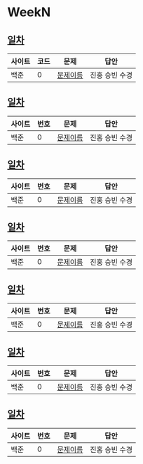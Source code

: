 # WeekN

## [일차](Day)

| 사이트 | 코드 | 문제                 | 답안                |
| ------ | ---- | -------------------- | ------------------- |
| 백준   | 0    | [문제이름](문제링크) | 진홍 승빈 수경 |

## [일차](Day)

| 사이트 | 번호 | 문제                 | 답안                |
| ------ | ---- | -------------------- | ------------------- |
| 백준   | 0    | [문제이름](문제링크) | 진홍 승빈 수경 |

## [일차](Day)

| 사이트 | 번호 | 문제                 | 답안                |
| ------ | ---- | -------------------- | ------------------- |
| 백준   | 0    | [문제이름](문제링크) | 진홍 승빈 수경 |

## [일차](Day)

| 사이트 | 번호 | 문제                 | 답안                |
| ------ | ---- | -------------------- | ------------------- |
| 백준   | 0    | [문제이름](문제링크) | 진홍 승빈 수경 |

## [일차](Day)

| 사이트 | 번호 | 문제                 | 답안                |
| ------ | ---- | -------------------- | ------------------- |
| 백준   | 0    | [문제이름](문제링크) | 진홍 승빈 수경 |

## [일차](Day)

| 사이트 | 번호 | 문제                 | 답안                |
| ------ | ---- | -------------------- | ------------------- |
| 백준   | 0    | [문제이름](문제링크) | 진홍 승빈 수경 |

## [일차](Day)

| 사이트 | 번호 | 문제                 | 답안                |
| ------ | ---- | -------------------- | ------------------- |
| 백준   | 0    | [문제이름](문제링크) | 진홍 승빈 수경 |
